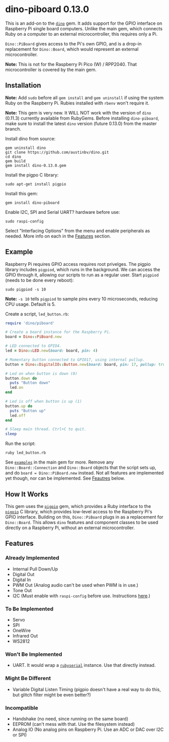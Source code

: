 # dino-piboard 0.13.0

This is an add-on to the [`dino`](https://github.com/austinbv/dino) gem. It adds support for the GPIO interface on Raspberry Pi single board computers. Unlike the main gem, which connects Ruby on a computer to an external microcontroller, this requires only a Pi.

`Dino::PiBoard` gives access to the Pi's own GPIO, and is a drop-in replacement for `Dino::Board`, which would represent an external microcontroller.

**Note:** This is not for the Raspberry Pi Pico (W) / RPP2040. That microcontroller is covered by the main gem.

## Installation
**Note:** Add `sudo` before all `gem install` and `gem uninstall` if using the system Ruby on the Raspberry Pi. Rubies installed with `rbenv` won't require it.

**Note:** This gem is very new. It WILL NOT work with the version of `dino` (0.11.3) currently available from RubyGems. Before installing `dino-piboard`, make sure to install the latest `dino` version (future 0.13.0) from the master branch.

Install dino from source:
```shell
gem uninstall dino
git clone https://github.com/austinbv/dino.git
cd dino
gem build
gem install dino-0.13.0.gem
```

Install the pigpo C library:
```shell
sudo apt-get install pigpio
```

Install this gem:
```shell
gem install dino-piboard
```

Enable I2C, SPI and Serial UART? hardware before use:
```shell
sudo raspi-config
```
Select "Interfacing Options" from the menu and enable peripherals as needed. More info on each in the [Features](#features) section.

## Example
Raspberry Pi requires GPIO access requires root privelges. The pigpio library includes `pigpiod`, which runs in the background. We can access the GPIO through it, allowing our scripts to run as a regular user. Start `pigpiod` (needs to be done every reboot):
```shell
sudo pigpiod -s 10
```
**Note:** `-s 10` tells `pigpiod` to sample pins every 10 microseconds, reducing CPU usage. Default is 5.

Create a script, `led_button.rb`:
```ruby
require 'dino/piboard'

# Create a board instance for the Raspberry Pi.
board = Dino::PiBoard.new

# LED connected to GPIO4.
led = Dino::LED.new(board: board, pin: 4)

# Momentary button connected to GPIO17, using internal pullup.
button = Dino::DigitalIO::Button.new(board: board, pin: 17, pullup: true)

# Led on when button is down (0)
button.down do
  puts "Button down"
  led.on
end

# Led is off when button is up (1)
button.up do
  puts "Button up"
  led.off
end

# Sleep main thread. Ctrl+C to quit.
sleep
```

Run the script:
```shell
ruby led_button.rb
```

See [`examples`](https://github.com/austinbv/dino/tree/master/examples) in the main gem for more. Remove any `Dino::Board::Connection` and `Dino::Board` objects that the script sets up, and do `board = Dino::PiBoard.new` instead. Not all features are implemented yet though, nor can be implemented. See [Feautres](#features) below.

## How It Works

This gem uses the [`pigpio`](https://github.com/nak1114/ruby-extension-pigpio) gem, which provides a Ruby interface to the [`pigpio`](https://github.com/joan2937/pigpio) C library, which provides low-level access to the Raspberry Pi's GPIO interface. Building on this, `Dino::PiBoard` plugs in as a replacement for `Dino::Board`. This allows `dino` features and component classes to be used directly on a Raspberry Pi, without an external microcontroller.

## Features

### Already Implemented
  - Internal Pull Down/Up
  - Digital Out
  - Digital In
  - PWM Out (Analog audio can't be used when PWM is in use.)
  - Tone Out
  - I2C (Must enable with `raspi-config` before use. Instructions [here](https://learn.adafruit.com/adafruits-raspberry-pi-lesson-4-gpio-setup/configuring-i2c).)

### To Be Implemented
  - Servo
  - SPI
  - OneWire
  - Infrared Out
  - WS2812

### Won't Be Implemented
  - UART. It would wrap a [`rubyserial`](https://github.com/hybridgroup/rubyserial) instance. Use that directly instead.

### Might Be Different
  - Variable Digital Listen Timing (pigpio doesn't have a real way to do this, but glitch filter might be even better?)

### Incompatible
  - Handshake (no need, since running on the same board)
  - EEPROM (can't mess with that. Use the filesystem instead)
  - Analog IO (No analog pins on Raspberry Pi. Use an ADC or DAC over I2C or SPI)
